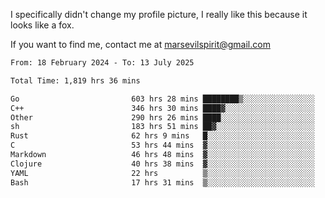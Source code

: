 I specifically didn't change my profile picture, I really like this because it looks like a fox.

If you want to find me, contact me at marsevilspirit@gmail.com

<!--START_SECTION:waka-->

```txt
From: 18 February 2024 - To: 13 July 2025

Total Time: 1,819 hrs 36 mins

Go                         603 hrs 28 mins ████████▒░░░░░░░░░░░░░░░░   33.16 %
C++                        346 hrs 30 mins ████▓░░░░░░░░░░░░░░░░░░░░   19.04 %
Other                      290 hrs 26 mins ████░░░░░░░░░░░░░░░░░░░░░   15.96 %
sh                         183 hrs 51 mins ██▓░░░░░░░░░░░░░░░░░░░░░░   10.10 %
Rust                       62 hrs 9 mins   █░░░░░░░░░░░░░░░░░░░░░░░░   03.42 %
C                          53 hrs 44 mins  ▓░░░░░░░░░░░░░░░░░░░░░░░░   02.95 %
Markdown                   46 hrs 48 mins  ▓░░░░░░░░░░░░░░░░░░░░░░░░   02.57 %
Clojure                    40 hrs 38 mins  ▓░░░░░░░░░░░░░░░░░░░░░░░░   02.23 %
YAML                       22 hrs          ▒░░░░░░░░░░░░░░░░░░░░░░░░   01.21 %
Bash                       17 hrs 31 mins  ▒░░░░░░░░░░░░░░░░░░░░░░░░   00.96 %
```

<!--END_SECTION:waka-->
